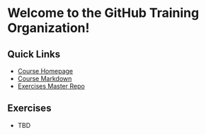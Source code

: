 # Welcome to the GitHub Training Organization!

## Quick Links
- [Course Homepage](https://im-github-training.github.io/)
- [Course Markdown](https://github.com/im-github-training/im-github-training.github.io)
- [Exercises Master Repo](https://github.com/im-github-training/im-github-training)

## Exercises
- TBD
